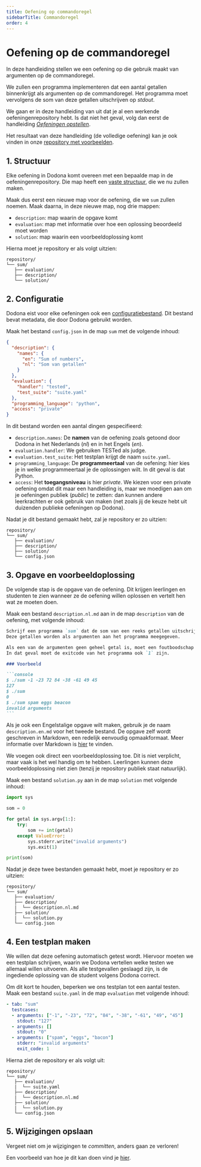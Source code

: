 ```yaml
---
title: Oefening op commandoregel
sidebarTitle: Commandoregel
order: 4
---
```


# Oefening op de commandoregel

In deze handleiding stellen we een oefening op die gebruik maakt van argumenten op de commandoregel.

We zullen een programma implementeren dat een aantal getallen binnenkrijgt als argumenten op de commandoregel.
Het programma moet vervolgens de som van deze getallen uitschrijven op _stdout_.

We gaan er in deze handleiding van uit dat je al een werkende oefeningenrepository hebt.
Is dat niet het geval, volg dan eerst de handleiding [_Oefeningen opstellen_](/nl/guides/exercises/creating-exercises/introduction/).

Het resultaat van deze handleiding (de volledige oefening) kan je ook vinden in onze [repository met voorbeelden](https://github.com/dodona-edu/example-exercises/tree/master/tested/command-line/).

## 1. Structuur

Elke oefening in Dodona komt overeen met een bepaalde map in de oefeningenrepository.
Die map heeft een [vaste structuur](/nl/references/exercise-directory-structure), die we nu zullen maken.

Maak dus eerst een nieuwe map voor de oefening, die we `sum` zullen noemen.
Maak daarna, in deze nieuwe map, nog drie mappen:
- `description`: map waarin de opgave komt
- `evaluation`: map met informatie over hoe een oplossing beoordeeld moet worden
- `solution`: map waarin een voorbeeldoplossing komt

Hierna moet je repository er als volgt uitzien:

```
repository/
└── sum/
   ├── evaluation/
   ├── description/
   └── solution/
```

## 2. Configuratie

Dodona eist voor elke oefeningen ook een [configuratiebestand](/nl/references/exercise-config).
Dit bestand bevat metadata, die door Dodona gebruikt worden.

Maak het bestand `config.json` in de map `sum` met de volgende inhoud:

```json
{
  "description": {
    "names": {
      "en": "Sum of numbers",
      "nl": "Som van getallen"
    }
  },
  "evaluation": {
    "handler": "tested",
    "test_suite": "suite.yaml"
  },
  "programming_language": "python",
  "access": "private"
}
```

In dit bestand worden een aantal dingen gespecifieerd:

- `description.names`: De **namen** van de oefening zoals getoond door Dodona in het Nederlands (_nl_) en in het Engels (_en_).
- `evaluation.handler`: We gebruiken TESTed als judge.
- `evaluation.test_suite`: Het testplan krijgt de naam `suite.yaml`.
- `programming_language`: De **programmeertaal** van de oefening: hier kies je in welke programmeertaal je de oplossingen wilt. In dit geval is dat Python.
- `access`: Het **toegangsniveau** is hier _private_. We kiezen voor een private oefening omdat dit maar een handleiding is, maar we moedigen aan om je oefeningen publiek (_public_) te zetten: dan kunnen andere leerkrachten er ook gebruik van maken (net zoals jij de keuze hebt uit duizenden publieke oefeningen op Dodona).

Nadat je dit bestand gemaakt hebt, zal je repository er zo uitzien:

```
repository/
└── sum/
   ├── evaluation/
   ├── description/
   ├── solution/
   └── config.json
```

## 3. Opgave en voorbeeldoplossing

De volgende stap is de opgave van de oefening.
Dit krijgen leerlingen en studenten te zien wanneer ze de oefening willen oplossen en vertelt hen wat ze moeten doen.

Maak een bestand `description.nl.md` aan in de map `description` van de oefening, met volgende inhoud:

````markdown
Schrijf een programma `sum` dat de som van een reeks getallen uitschrijft op `stdout`.
Deze getallen worden als argumenten aan het programma meegegeven.

Als een van de argumenten geen geheel getal is, moet een foutboodschap uitgeschreven worden op `stderr`: `invalid arguments`.
In dat geval moet de exitcode van het programma ook `1` zijn.

### Voorbeeld

```console
$ ./sum -1 -23 72 84 -38 -61 49 45
127
$ ./sum
0
$ ./sum spam eggs beacon
invalid arguments
```
````

Als je ook een Engelstalige opgave wilt maken, gebruik je de naam `description.en.md` voor het tweede bestand.
De opgave zelf wordt geschreven in Markdown, een redelijk eenvoudig opmaakformaat. Meer informatie over Markdown is [hier](/nl/references/exercise-description) te vinden.

We voegen ook direct een voorbeeldoplossing toe.
Dit is niet verplicht, maar vaak is het wel handig om te hebben.
Leerlingen kunnen deze voorbeeldoplossing niet zien (tenzij je repository publiek staat natuurlijk).

Maak een bestand `solution.py` aan in de map `solution` met volgende inhoud:

```python
import sys

som = 0

for getal in sys.argv[1:]:
    try:
        som += int(getal)
    except ValueError:
        sys.stderr.write("invalid arguments")
        sys.exit(1)

print(som)

```

Nadat je deze twee bestanden gemaakt hebt, moet je repository er zo uitzien:

```
repository/
└── sum/
   ├── evaluation/
   ├── description/
   |  └── description.nl.md
   ├── solution/
   |  └── solution.py
   └── config.json
```

## 4. Een testplan maken

We willen dat deze oefening automatisch getest wordt.
Hiervoor moeten we een testplan schrijven, waarin we Dodona vertellen welke testen we allemaal willen uitvoeren.
Als alle testgevallen geslaagd zijn, is de ingediende oplossing van de student volgens Dodona correct.

Om dit kort te houden, beperken we ons testplan tot een aantal testen.
Maak een bestand `suite.yaml` in de map `evaluation` met volgende inhoud:

```yaml
- tab: "sum"
  testcases:
  - arguments: ["-1", "-23", "72", "84", "-38", "-61", "49", "45"]
    stdout: "127"
  - arguments: []
    stdout: "0"
  - arguments: ["spam", "eggs", "bacon"]
    stderr: "invalid arguments"
    exit_code: 1
```

Hierna ziet de repository er als volgt uit:

```
repository/
└── sum/
   ├── evaluation/
   |  └── suite.yaml
   ├── description/
   |  └── description.nl.md
   ├── solution/
   |  └── solution.py
   └── config.json
```

## 5. Wijzigingen opslaan

Vergeet niet om je wijzigingen te _committen_, anders gaan ze verloren!

Een voorbeeld van hoe je dit kan doen vind je [hier](/nl/guides/exercises/creating-exercises/exercise/#_5-wijzigingen-opslaan).
